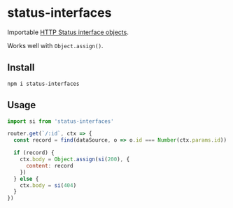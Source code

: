 # status-interfaces
Importable [HTTP Status interface objects](https://github.com/carrot/restful-api-spec#base-interface).

Works well with `Object.assign()`.

## Install

`npm i status-interfaces`

## Usage

```js
import si from 'status-interfaces'

router.get(`/:id`, ctx => {
  const record = find(dataSource, o => o.id === Number(ctx.params.id))

  if (record) {
    ctx.body = Object.assign(si(200), {
      content: record
    })
  } else {
    ctx.body = si(404)
  }
})
```
